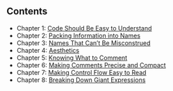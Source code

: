 ## Contents

- Chapter 1: [Code Should Be Easy to Understand](ch1.md)
- Chapter 2: [Packing Information into Names](Part1/ch2.md)
- Chapter 3: [Names That Can’t Be Misconstrued](Part1/ch3.md)
- Chapter 4: [Aesthetics](Part1/ch4.md)
- Chapter 5: [Knowing What to Comment](Part1/ch5.md)
- Chapter 6: [Making Comments Precise and Compact](Part2/ch6.md)
- Chapter 7: [Making Control Flow Easy to Read](Part2/ch7.md)
- Chapter 8: [Breaking Down Giant Expressions](Part2/ch8.md)

